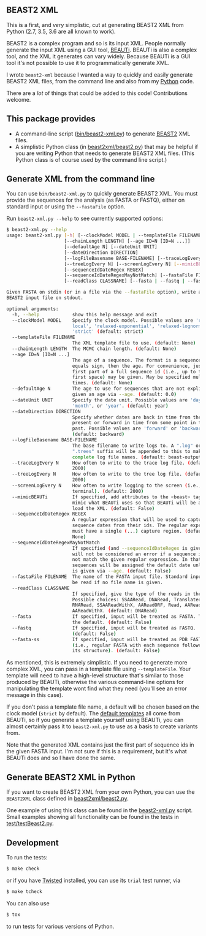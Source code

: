## BEAST2 XML

This is a first, and *very* simplistic, cut at generating BEAST2 XML from
Python (2.7, 3.5, 3.6 are all known to work).

BEAST2 is a complex program and so is its input XML.  People normally
generate the input XML using a GUI tool,
[BEAUTi](https://www.beast2.org/beauti/). BEAUTi is also a complex tool,
and the XML it generates can vary widely. Because BEAUTi is a GUI tool it's
not possible to use it to programmatically generate XML.

I wrote `beast2-xml` because I wanted a way to quickly and easily generate
BEAST2 XML files, from the command line and also from my
[Python](https://www.python.org/) code.

There are a *lot* of things that could be added to this code! Contributions
welcome.

## This package provides

* A command-line script ([bin/beast2-xml.py](bin/beast2-xml.py)) to
  generate [BEAST2](http://beast2.org/) XML files.
* A simplistic Python class (in [beast2xml/beast2.py](beast2xml/beast2.py))
  that may be helpful if you are writing Python that needs to generate
  BEAST2 XML files.  (This Python class is of course used by the command
  line script.)

## Generate XML from the command line

You can use `bin/beast2-xml.py` to quickly generate BEAST2 XML.  You must
provide the sequences for the analysis (as FASTA or FASTQ), either on
standard input or using the `--fastaFile` option.

Run `beast2-xml.py --help` to see currently supported options:

```sh
$ beast2-xml.py --help
usage: beast2-xml.py [-h] [--clockModel MODEL | --templateFile FILENAME]
                     [--chainLength LENGTH] [--age ID=N [ID=N ...]]
                     [--defaultAge N] [--dateUnit UNIT]
                     [--dateDirection DIRECTION]
                     [--logFileBasename BASE-FILENAME] [--traceLogEvery N]
                     [--treeLogEvery N] [--screenLogEvery N] [--mimicBEAUTi]
                     [--sequenceIdDateRegex REGEX]
                     [--sequenceIdDateRegexMayNotMatch] [--fastaFile FILENAME]
                     [--readClass CLASSNAME] [--fasta | --fastq | --fasta-ss]

Given FASTA on stdin (or in a file via the --fastaFile option), write an XML
BEAST2 input file on stdout.

optional arguments:
  -h, --help            show this help message and exit
  --clockModel MODEL    Specify the clock model. Possible values are 'random-
                        local', 'relaxed-exponential', 'relaxed-lognormal', or
                        'strict' (default: strict)
  --templateFile FILENAME
                        The XML template file to use. (default: None)
  --chainLength LENGTH  The MCMC chain length. (default: None)
  --age ID=N [ID=N ...]
                        The age of a sequence. The format is a sequence id, an
                        equals sign, then the age. For convenience, just the
                        first part of a full sequence id (i.e., up to the
                        first space) may be given. May be specified multiple
                        times. (default: None)
  --defaultAge N        The age to use for sequences that are not explicitly
                        given an age via --age. (default: 0.0)
  --dateUnit UNIT       Specify the date unit. Possible values are 'day',
                        'month', or 'year'. (default: year)
  --dateDirection DIRECTION
                        Specify whether dates are back in time from the
                        present or forward in time from some point in the
                        past. Possible values are 'forward' or 'backward'.
                        (default: backward)
  --logFileBasename BASE-FILENAME
                        The base filename to write logs to. A ".log" or
                        ".trees" suffix will be appended to this to make
                        complete log file names. (default: beast-output)
  --traceLogEvery N     How often to write to the trace log file. (default:
                        2000)
  --treeLogEvery N      How often to write to the tree log file. (default:
                        2000)
  --screenLogEvery N    How often to write logging to the screen (i.e.,
                        terminal). (default: 2000)
  --mimicBEAUTi         If specified, add attributes to the <beast> tag that
                        mimic what BEAUTi uses so that BEAUTi will be able to
                        load the XML. (default: False)
  --sequenceIdDateRegex REGEX
                        A regular expression that will be used to capture
                        sequence dates from their ids. The regular expression
                        must have a single (...) capture region. (default:
                        None)
  --sequenceIdDateRegexMayNotMatch
                        If specified (and --sequenceIdDateRegex is given) it
                        will not be considered an error if a sequence id does
                        not match the given regular expression. In that case,
                        sequences will be assigned the default date unless one
                        is given via --age. (default: False)
  --fastaFile FILENAME  The name of the FASTA input file. Standard input will
                        be read if no file name is given.
  --readClass CLASSNAME
                        If specified, give the type of the reads in the input.
                        Possible choices: SSAARead, DNARead, TranslatedRead,
                        RNARead, SSAAReadWithX, AAReadORF, Read, AARead,
                        AAReadWithX. (default: DNARead)
  --fasta               If specified, input will be treated as FASTA. This is
                        the default. (default: False)
  --fastq               If specified, input will be treated as FASTQ.
                        (default: False)
  --fasta-ss            If specified, input will be treated as PDB FASTA
                        (i.e., regular FASTA with each sequence followed by
                        its structure). (default: False)
```

As mentioned, this is extremely simplistic. If you need to generate more
complex XML, you can pass in a template file using `--templateFile`. Your
template will need to have a high-level structure that's similar to those
produced by BEAUTi, otherwise the various command-line options for
manipulating the template wont find what they need (you'll see an error
message in this case).

If you don't pass a template file name, a default will be chosen based on
the clock model (`strict` by default).  The [default templates](templates)
all come from BEAUTi, so if you generate a template yourself using BEAUTi,
you can almost certainly pass it to `beast2-xml.py` to use as a basis to
create variants from.

Note that the generated XML contains just the first part of sequence ids in
the given FASTA input. I'm not sure if this is a requirement, but it's what
BEAUTi does and so I have done the same.

## Generate BEAST2 XML in Python

If you want to create BEAST2 XML from your own Python, you can use the
`BEAST2XML` class defined in [beast2xml/beast2.py](beast2xml/beast2.py).

One example of using this class can be found in the
[beast2-xml.py](bin/beast2-xml.py) script.  Small examples showing all
functionality can be found in the tests in
[test/testBeast2.py](test/testBeast2.py).

## Development

To run the tests:

```sh
$ make check
```

or if you have [Twisted](https://twistedmatrix.com/trac/) installed, you
can use its `trial` test runner, via

```sh
$ make tcheck
```

You can also use

```sh
$ tox
```

to run tests for various versions of Python.
